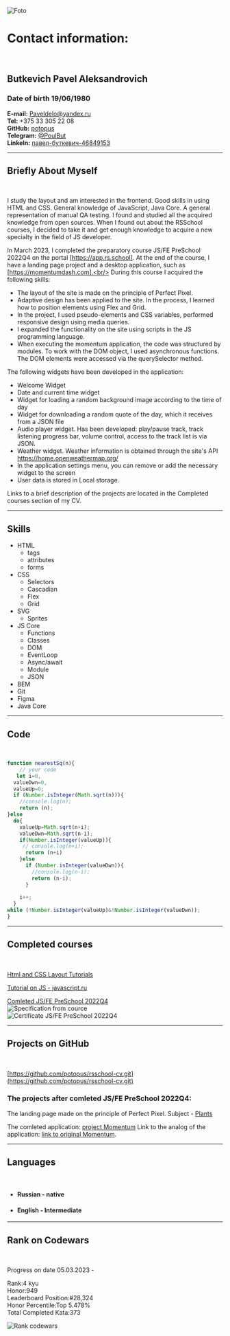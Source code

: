 ![Foto](img/img.jpg)



# Contact information:
<br/>

## Butkevich Pavel Aleksandrovich

###  Date of birth 19/06/1980
**E-mail:** Paveldelo@yandex.ru <br/>
**Tel:** +375 33 305 22 08 <br/>
**GitHub:** [potopus](https://github.com/potopus)<br/>
**Telegram:** [@PoulBut](https://t.me/PoulBut)<br/>
**LinkeIn:**  [павел-буткевич-46849153](linkedin.com/in/павел-буткевич-46849153)

***

## Briefly About Myself
<br/>

I study the layout and am interested in the frontend. Good skills in using HTML and CSS. General knowledge of JavaScript, Java Core. A general representation of manual QA testing.
I found and studied all the acquired knowledge from open sources.
When I found out about the RSSchool courses, I decided to take it and get enough knowledge to acquire a new specialty in the field of JS developer.


In March 2023, I completed the preparatory course JS/FE PreSchool 2022Q4 on the portal [https://app.rs.school]. At the end of the course, I have a landing page project and a desktop application, such as [https://momentumdash.com].<br/>
During this course I acquired the following skills:
* The layout of the site is made on the principle of Perfect Pixel.
* Adaptive design has been applied to the site. In the process, I learned how to position elements using Flex and Grid.
* In the project, I used pseudo-elements and CSS variables, performed responsive design using media queries.
* I expanded the functionality on the site using scripts in the JS programming language.
* When executing the momentum application, the code was structured by modules. To work with the DOM object, I used asynchronous functions. The DOM elements were accessed via the querySelector method.

The following widgets have been developed in the application:
* Welcome Widget
* Date and current time widget
* Widget for loading a random background image according to the time of day
* Widget for downloading a random quote of the day, which it receives from a JSON file
* Audio player widget. Has been developed: play/pause track, track listening progress bar, volume control, access to the track list is via JSON.
* Weather widget. Weather information is obtained through the site's API https://home.openweathermap.org/
* In the application settings menu, you can remove or add the necessary widget to the screen
* User data is stored in Local storage.

Links to a brief description of the projects are located in the Completed courses section of my CV.

***
## Skills

* HTML
    + tags
    + attributes
    + forms
* CSS
    + Selectors
    + Cascadian
    + Flex
    + Grid
* SVG
    + Sprites
* JS Core
    + Functions
    + Classes
    + DOM
    + EventLoop
    + Async/await
    + Module
    + JSON
* BEM
* Git
* Figma
* Java Core

***

## Code
<br/>

```javascript
function nearestSq(n){
    // your code
   let i=0,
  valueDwn=0,
  valueUp=0;
  if (Number.isInteger(Math.sqrt(n))){
    //console.log(n);
    return (n);
}else 
  do{
    valueUp=Math.sqrt(n+i);
    valueDwn=Math.sqrt(n-i);
    if(Number.isInteger(valueUp)){
     // console.log(n+i);
      return (n+i)
    }else
      if (Number.isInteger(valueDwn)){
        //console.log(n-i);
        return (n-i);
      }
      
    i++;
  }
while (!Number.isInteger(valueUp)&!Number.isInteger(valueDwn));
}
```
***

## Completed courses
<br/>

[Html and CSS Layout Tutorials](https://code.mu/ru/)<br/>

[Tutorial on JS - javascript.ru](https://learn.javascript.ru/)

[ Comleted JS/FE PreSchool 2022Q4](https://rs.school/js-stage0/)<br/>
![Specification from cource](img/Specification%20sertif.png)<br/>
![Certificate JS/FE PreSchool 2022Q4](img/Sertificate.png)

***

## Projects on GitHub
<br/>

[https://github.com/potopus/rsschool-cv.git](https://github.com/potopus/rsschool-cv.git)

### The projects after comleted JS/FE PreSchool 2022Q4:<br/>


The landing page made on the principle of Perfect Pixel. Subject - [Plants](https://rolling-scopes-school.github.io/potopus-JSFEPRESCHOOL2022Q4/plants/ )

The comleted application: [project Momentum][projectM]
Link to the analog of the application: [link to original Momentum][Tag1].


[Tag1]: [https://momentumdash.com]
[projectM]: [https://rolling-scopes-school.github.io/potopus-JSFEPRESCHOOL2022Q4/momentum/]


***

## Languages
<br/>

+ #### Russian - native
+ #### English - Intermediate


***

## Rank on Codewars
<br/>

Progress on date 05.03.2023 - 

Rank:4 kyu<br/>
Honor:949<br/>
Leaderboard Position:#28,324<br/>
Honor Percentile:Top 5.478%<br/>
Total Completed Kata:373<br/>

![Rank codewars](img/Rank%20codewars%20050323.png)